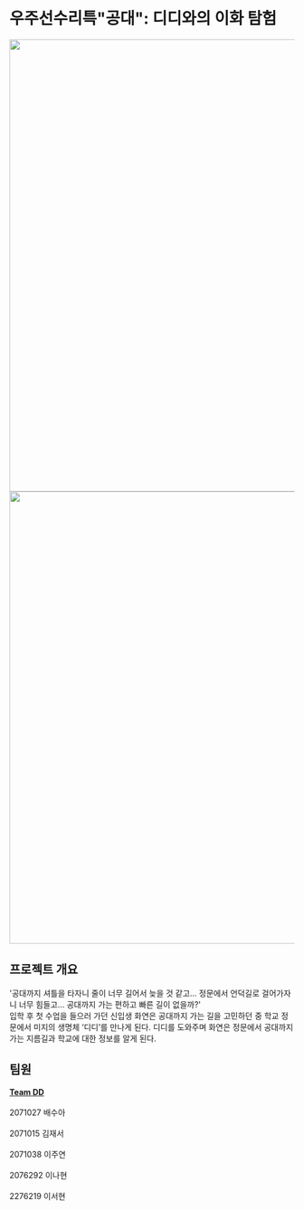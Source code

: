 # 우주선수리특"공대": 디디와의 이화 탐험
<img src="https://github.com/Don-tDestroy/exploring-ewha-with-diddy/assets/32611398/e9d234f3-ef0a-40ea-a697-ac8116f07bed" height="800"/>
<img src="https://github.com/Don-tDestroy/exploring-ewha-with-diddy/assets/32611398/1884a36f-c153-4bf8-85d4-4e3a340d2f87" height="800"/>


## 프로젝트 개요
'공대까지 셔틀을 타자니 줄이 너무 길어서 늦을 것 같고... 정문에서 언덕길로 걸어가자니 너무 힘들고... 공대까지 가는 편하고 빠른 길이 없을까?'<br>
  입학 후 첫 수업을 들으러 가던 신입생 화연은 공대까지 가는 길을 고민하던 중 학교 정문에서 미지의 생명체 ‘디디’를 만나게 된다. 디디를 도와주며 화연은 정문에서 공대까지 가는 지름길과 학교에 대한 정보를 알게 된다.


## 팀원
**[Team DD](https://github.com/Don-tDestroy)**<br><br>
2071027 배수아
<br><br>
2071015 김재서
<br><br>
2071038 이주연
<br><br>
2076292 이나현
<br><br>
2276219 이서현
